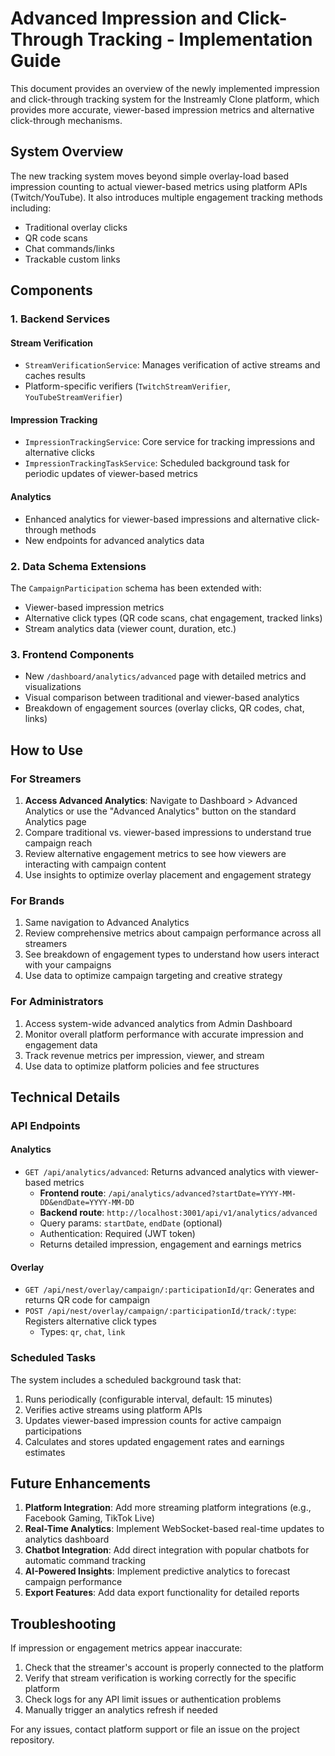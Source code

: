 # Advanced Impression and Click-Through Tracking - Implementation Guide

This document provides an overview of the newly implemented impression and click-through tracking system for the Instreamly Clone platform, which provides more accurate, viewer-based impression metrics and alternative click-through mechanisms.

## System Overview

The new tracking system moves beyond simple overlay-load based impression counting to actual viewer-based metrics using platform APIs (Twitch/YouTube). It also introduces multiple engagement tracking methods including:

- Traditional overlay clicks
- QR code scans
- Chat commands/links
- Trackable custom links

## Components

### 1. Backend Services

#### Stream Verification
- `StreamVerificationService`: Manages verification of active streams and caches results
- Platform-specific verifiers (`TwitchStreamVerifier`, `YouTubeStreamVerifier`)

#### Impression Tracking
- `ImpressionTrackingService`: Core service for tracking impressions and alternative clicks
- `ImpressionTrackingTaskService`: Scheduled background task for periodic updates of viewer-based metrics

#### Analytics
- Enhanced analytics for viewer-based impressions and alternative click-through methods
- New endpoints for advanced analytics data

### 2. Data Schema Extensions

The `CampaignParticipation` schema has been extended with:
- Viewer-based impression metrics
- Alternative click types (QR code scans, chat engagement, tracked links)
- Stream analytics data (viewer count, duration, etc.)

### 3. Frontend Components

- New `/dashboard/analytics/advanced` page with detailed metrics and visualizations
- Visual comparison between traditional and viewer-based analytics
- Breakdown of engagement sources (overlay clicks, QR codes, chat, links)

## How to Use

### For Streamers

1. **Access Advanced Analytics**: Navigate to Dashboard > Advanced Analytics or use the "Advanced Analytics" button on the standard Analytics page
2. Compare traditional vs. viewer-based impressions to understand true campaign reach
3. Review alternative engagement metrics to see how viewers are interacting with campaign content
4. Use insights to optimize overlay placement and engagement strategy

### For Brands

1. Same navigation to Advanced Analytics
2. Review comprehensive metrics about campaign performance across all streamers
3. See breakdown of engagement types to understand how users interact with your campaigns
4. Use data to optimize campaign targeting and creative strategy

### For Administrators

1. Access system-wide advanced analytics from Admin Dashboard
2. Monitor overall platform performance with accurate impression and engagement data
3. Track revenue metrics per impression, viewer, and stream
4. Use data to optimize platform policies and fee structures

## Technical Details

### API Endpoints

#### Analytics

- `GET /api/analytics/advanced`: Returns advanced analytics with viewer-based metrics
  - **Frontend route**: `/api/analytics/advanced?startDate=YYYY-MM-DD&endDate=YYYY-MM-DD`
  - **Backend route**: `http://localhost:3001/api/v1/analytics/advanced`
  - Query params: `startDate`, `endDate` (optional)
  - Authentication: Required (JWT token)
  - Returns detailed impression, engagement and earnings metrics

#### Overlay

- `GET /api/nest/overlay/campaign/:participationId/qr`: Generates and returns QR code for campaign
- `POST /api/nest/overlay/campaign/:participationId/track/:type`: Registers alternative click types
  - Types: `qr`, `chat`, `link`

### Scheduled Tasks

The system includes a scheduled background task that:

1. Runs periodically (configurable interval, default: 15 minutes)
2. Verifies active streams using platform APIs
3. Updates viewer-based impression counts for active campaign participations
4. Calculates and stores updated engagement rates and earnings estimates

## Future Enhancements

1. **Platform Integration**: Add more streaming platform integrations (e.g., Facebook Gaming, TikTok Live)
2. **Real-Time Analytics**: Implement WebSocket-based real-time updates to analytics dashboard
3. **Chatbot Integration**: Add direct integration with popular chatbots for automatic command tracking
4. **AI-Powered Insights**: Implement predictive analytics to forecast campaign performance
5. **Export Features**: Add data export functionality for detailed reports

## Troubleshooting

If impression or engagement metrics appear inaccurate:

1. Check that the streamer's account is properly connected to the platform
2. Verify that stream verification is working correctly for the specific platform
3. Check logs for any API limit issues or authentication problems
4. Manually trigger an analytics refresh if needed

For any issues, contact platform support or file an issue on the project repository.
